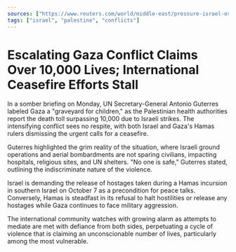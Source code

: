 ```yaml
---
sources: ["https://www.reuters.com/world/middle-east/pressure-israel-over-civilians-steps-up-ceasefire-calls-rebuffed-2023-11-06/", "https://apnews.com/article/israel-hamas-war-news-11-6-2023-51286d15dddd77ae0dd7ea76ee52bc71"]
tags: ["israel", "palestine", "conflicts"]
---
```


# Escalating Gaza Conflict Claims Over 10,000 Lives; International Ceasefire Efforts Stall

In a somber briefing on Monday, UN Secretary-General Antonio Guterres labeled Gaza a "graveyard for children," as the Palestinian health authorities report the death toll surpassing 10,000 due to Israeli strikes. The intensifying conflict sees no respite, with both Israel and Gaza's Hamas rulers dismissing the urgent calls for a ceasefire.

Guterres highlighted the grim reality of the situation, where Israeli ground operations and aerial bombardments are not sparing civilians, impacting hospitals, religious sites, and UN shelters. "No one is safe," Guterres stated, outlining the indiscriminate nature of the violence.

Israel is demanding the release of hostages taken during a Hamas incursion in southern Israel on October 7 as a precondition for peace talks. Conversely, Hamas is steadfast in its refusal to halt hostilities or release any hostages while Gaza continues to face military aggression.

The international community watches with growing alarm as attempts to mediate are met with defiance from both sides, perpetuating a cycle of violence that is claiming an unconscionable number of lives, particularly among the most vulnerable.
